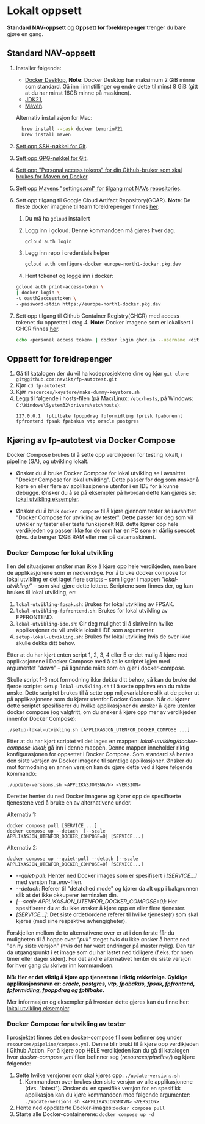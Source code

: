 # Lokalt oppsett

**Standard NAV-oppsett** og **Oppsett for foreldrepenger** trenger du bare gjøre en gang.

## Standard NAV-oppsett
1. Installer følgende:
    * [Docker Desktop](https://www.docker.com/products/docker-desktop), 
      **Note**: Docker Desktop har maksimum 2 GiB minne som standard. Gå inn i innstillinger og endre dette til minst 8 GiB (gitt at du har minst 16GB minne på maskinen).
    * [JDK21](https://adoptium.net/marketplace/?version=21), 
    * [Maven](https://maven.apache.org/download.cgi).
   
   Alternativ installasjon for Mac:
    ```bash
      brew install --cask docker temurin@21
      brew install maven
    ```

2. [Sett opp SSH-nøkkel for Git](github-ssh-key.md).

3. [Sett opp GPG-nøkkel for Git](github-gpg-key.md).

4. [Sett opp "Personal access tokens" for din Github-bruker som skal brukes for Maven og Docker](github-personal-access-tokens.md).

5. [Sett opp Mavens "settings.xml" for tilgang mot NAVs repositories](maven-settings.md).

6. Sett opp tilgang til Google Cloud Artifact Repository(GCAR).
    **Note**: De fleste docker imagene til team foreldrepenger finnes [her](https://console.cloud.google.com/artifacts/docker/nais-management-233d/europe-north1/teamforeldrepenger):

   1. Du må ha `gcloud` installert
   2. Logg inn i gcloud. Denne kommandoen må gjøres hver dag.
      ```bash
      gcloud auth login
      ```
      
   3. Legg inn repo i credentials helper
      ```bash
      gcloud auth configure-docker europe-north1-docker.pkg.dev
      ```
      
   4. Hent tokenet og logge inn i docker:
    ```bash
   gcloud auth print-access-token \
   | docker login \
   -u oauth2accesstoken \
   --password-stdin https://europe-north1-docker.pkg.dev
    ```
   
7. Sett opp tilgang til Github Container Registry(GHCR) med access tokenet du opprettet i steg 4.
   **Note**: Docker imagene som er lokalisert i GHCR finnes [her](https://github.com/orgs/navikt/packages?repo_name=fp-autotest).
   ```bash
   echo <personal access token> | docker login ghcr.io --username <ditt GitHub-brukernavn> --password-stdin
   ```

## Oppsett for foreldrepenger

1. Gå til katalogen der du vil ha kodeprosjektene dine og kjør `git clone git@github.com:navikt/fp-autotest.git`
2. Kjør `cd fp-autotest`
3. Kjør `resources/keystore/make-dummy-keystore.sh`
4. Legg til følgende i hosts-filen (på Mac/Linux: `/etc/hosts`, på Windows: `C:\Windows\System32\drivers\etc\hosts`):
    ```
    127.0.0.1  fptilbake fpoppdrag fpformidling fprisk fpabonennt fpfrontend fpsak fpabakus vtp oracle postgres
    ```

## Kjøring av fp-autotest via Docker Compose
Docker Compose brukes til å sette opp verdikjeden for testing lokalt, i pipeline (GA), og utvikling lokalt.

* Ønsker du å bruke Docker Compose for lokal utvikling se i avsnittet "Docker Compose for lokal utvikling". Dette passer for
deg som ønsker å kjøre en eller flere av applikasjonene utenfor i en IDE for å kunne debugge. Ønsker du å se på eksempler
på hvordan dette kan gjøres se: [lokal utvikling eksempler](lokal-utvikling-eksempler.md).

* Ønsker du å bruk `docker compose` til å kjøre gjennom tester se i avsnittet "Docker Compose for utvikling av tester". 
Dette passer for deg som vil utvikler ny tester eller teste funksjonelt NB. dette kjører opp hele verdikjeden og passer
ikke for de som har en PC som er dårlig speccet (dvs. du trenger 12GB RAM eller mer på datamaskinen).

### Docker Compose for lokal utvikling
I en del situasjoner ønsker man ikke å kjøre opp hele verdikjeden, men bare de applikasjonene som er nødvendige. 
For å bruke docker compose for lokal utvikling er det laget flere scripts – som ligger i mappen "_lokal-utvikling/_" – 
som skal gjøre dette lettere. Scriptene som finnes der, og kan brukes til lokal utvikling, er: 

1)  `lokal-utvikling-fpsak.sh`: Brukes for lokal utvikling av FPSAK.
2)  `lokal-utvikling-fpfrontend.sh`: Brukes for lokal utvikling av FPFRONTEND.
3)  `lokal-utvikling-ide.sh`: Gir deg mulighet til å skrive inn hvilke applikasjoner du vil utvikle lokalt i IDE som argumenter.
4)  `setup-lokal-utvikling.sh`: Brukes for lokal utvikling hvis de over ikke skulle dekke ditt behov.

Etter at du har kjørt enten script 1, 2, 3, 4 eller 5 er det mulig å kjøre ned applikasjonene i Docker Compose med å kalle 
scriptet igjen med argumentet "_down_" – på lignende måte som en gjør i docker-compose.


Skulle script 1-3 mot formodning ikke dekke ditt behov, så kan du bruke det fjerde scriptet 
`setup-lokal-utvikling.sh` til å sette opp hva enn du måtte ønske. Dette scriptet brukes til å sette opp miljøvariablene
slik at de peker ut på applikasjonene som du kjører utenfor Docker Compose. Når du kjører dette scriptet spesifiserer
du hvilke applikasjoner du ønsker å kjøre utenfor docker compose (og valgfritt, om du ønsker å kjøre opp mer av verdikjeden innenfor Docker Compose):

    ./setup-lokal-utvikling.sh [APPLIKASJON_UTENFOR_DOCKER_COMPOSE ...]

Etter at du har kjørt scriptet vil det lages en mappen: *lokal-utvikling/docker-compose-lokal*; gå inn i denne mappen.
Denne mappen inneholder riktig konfigurasjonen for oppsettet i Docker Compose. Som standard så hentes den siste versjon 
av Docker imagene til samtlige applikasjoner. Ønsker du mot formodning en annen versjon kan du gjøre dette ved å kjøre 
følgende kommando:

    ./update-versions.sh <APPLIKASJONSNAVN> <VERSION>

Deretter henter du ned Docker imagene og kjører opp de spesifiserte tjenestene ved å bruke en av alternativene under.

Alternativ 1:

    docker compose pull [SERVICE ...]
    docker compose up --detach  [--scale APPLIKASJON_UTENFOR_DOCKER_COMPOSE=0] [SERVICE...]
    
Alternativ 2:

    docker compose up --quiet-pull --detach [--scale APPLIKASJON_UTENFOR_DOCKER_COMPOSE=0] [SERVICE...]

* _--quiet-pull_: Henter ned Docker images som er spesifisert i _[SERVICE...]_ med versjon fra _.env_-filen.    
* _--detach_: Referer til "detatched mode" og kjører da alt opp i bakgrunnen slik at det ikke okkuperer terminalen din.
* _[--scale APPLIKASJON_UTENFOR_DOCKER_COMPOSE=0]_: Her spesifiserer du at du ikke ønsker å kjøre opp en eller flere tjenester.
* _[SERVICE...]_: Det siste ordet/ordene referer til hvilke tjeneste(r) som skal kjøres (med sine respektive avhengigheter).

Forskjellen mellom de to alternativene over er at i den første får du muligheten til å hoppe over _"pull"_ steget hvis du
ikke ønsker å hente ned "en ny siste versjon" (hvis det har vært endringer på master nylig). Den tar da utgangspunkt i et 
image som du har lastet ned tidligere (f.eks. for noen timer eller dager siden). For det andre alternativet henter du siste 
versjon for hver gang du skriver inn kommandoen. 

**NB: Her er det viktig å kjøre opp tjenestene i riktig rekkefølge. Gyldige applikasjonsnavn er: _oracle, postgres, vtp, fpabakus, fpsak, fpfrontend, fpformidling, fpoppdrag og fptilbake_.**

 Mer informasjon og eksempler på hvordan dette gjøres kan du finne her: [lokal utvikling eksempler](lokal-utvikling-eksempler.md).


### Docker Compose for utvikling av tester
I prosjektet finnes det en docker-compose fil som befinner seg under `resources/pipeline/compose.yml`. Denne blir
brukt til å kjøre opp verdikjeden i Github Action. For å kjøre opp HELE verdikjeden kan du gå til katalogen hvor 
*docker-compose.yml* filen befinner seg (_resources/pipeline/_) og kjøre følgende:

1. Sette hvilke versjoner som skal kjøres opp: `./update-versions.sh`
    1. Kommandoen over brukes den siste versjon av alle applikasjonene (dvs. "latest"). Ønsker du en spesifikk versjon 
    for en spesifikk applikasjon kan du kjøre kommandoen med følgende argumenter:
        `./update-versions.sh <APPLIKASJONSNAVN> <VERSION>` 
2. Hente ned oppdaterte Docker-images:`docker compose pull`
3. Starte alle Docker-containerene: `docker compose up -d`
